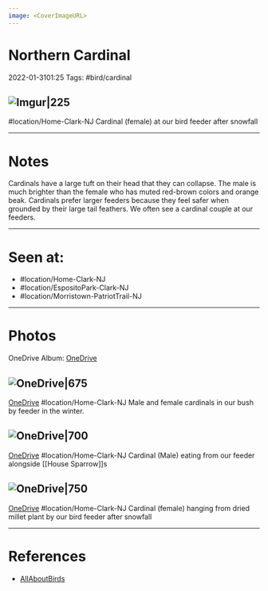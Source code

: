 ```yaml
---
image: <CoverImageURL>
---
```


# **Northern Cardinal**
2022-01-3101:25
Tags: #bird/cardinal

## ![Imgur|225](https://i.imgur.com/e25PKAQ.png)
#location/Home-Clark-NJ 
Cardinal (female) at our bird feeder after snowfall

---------------------------------------------------------------
# **Notes**
Cardinals have a large tuft on their head that they can collapse. The male is much brighter than the female who has muted red-brown colors and orange beak. Cardinals prefer larger feeders because they feel safer when grounded by their large tail feathers. We often see a cardinal couple at our feeders.

---------------------------------------------------------------
# Seen at:
-   #location/Home-Clark-NJ 
-   #location/EspositoPark-Clark-NJ
-   #location/Morristown-PatriotTrail-NJ 

---------------------------------------------------------------
# **Photos**
OneDrive Album: [OneDrive](https://1drv.ms/u/s!AvaIuMdCo_w-xh_zxQUn8JEDxhSM?e=kCAWjJ)

## ![OneDrive|675](https://sat02pap001files.storage.live.com/y4m5_B_cc5DOTQmTaVPyan4LkFMU7D3G89pL1ii_V-FlA6QsEpYXbCGEezW2Tvl-ZfY9ciel3Wc7SxTal4WknbUil1KBmD4foswESh7AsyS-isd4YU7q8tq_bZ-oGBtHd_fLiDInN3YzlNBo3RZy8AUsn3kUEPZpQHsbqNCwmrwEq6w0oiiLeS0CbkY0w_g7v9d?encodeFailures=1&width=1339&height=893)
[OneDrive](https://1drv.ms/u/s!AvaIuMdCo_w-z0ReQ-tXFlz7IaDv)
#location/Home-Clark-NJ 
Male and female cardinals in our bush by feeder in the winter.

## ![OneDrive|700](https://sat02pap001files.storage.live.com/y4m_6y5dXVU7I6LgRn6swEG47ionht0q8hunXjC1KFv5BmecrniEPvGJkv1FfnEENPlDO0TZKA0fWyz7Ibe9sEP_FDIY6LRbxpMDDJL8-yjrgUgeEUvMo4T9fT-fv3Wlo2VVZh9svgd3GfWTwroLTzX1IWQwsKx2TgTuJUh9d7DfeddWDMDaI7PwljZdm7Z0zga?encodeFailures=1&width=1339&height=893)
[OneDrive](https://1drv.ms/u/s!AvaIuMdCo_w-yEbFujH8PTJfh7KJ)
#location/Home-Clark-NJ 
Cardinal (Male) eating from our feeder alongside [[House Sparrow]]s

## ![OneDrive|750](https://sat02pap001files.storage.live.com/y4mKaHabi3RU8g09AqTmUWRa3WGmANgfKcre-oNEz9zNNh_zyo-OkEtqBJ7T6rTcdjP4AetA2GB9Jl-DsqPpCDt7lIOri_TrMzn1OSLuYG-AgyIxiAoJdKaxB1ocSmGbY6x8aM_n03uJHNOR9JlhGl4_10wfZpRzTycO_O4SaHd0P12eE3djBGYftJQ1TN__BQG?encodeFailures=1&width=1339&height=893)
[OneDrive](https://1drv.ms/u/s!AvaIuMdCo_w-x0GdlllHBHeISN-y)
#location/Home-Clark-NJ 
Cardinal (female) hanging from dried millet plant by our bird feeder after snowfall

---------------------------------------------------------------
# References
- [AllAboutBirds](https://www.allaboutbirds.org/guide/Northern_Cardinal/id)